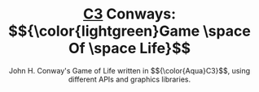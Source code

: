 <p align="center">
    <h1 align="center"><a target="_blank" href="https://c3-lang.org/guide/">C3</a> Conways: $${\color{lightgreen}Game \space Of \space Life}$$</h1>
    <p align="center">John H. Conway's Game of Life written in $${\color{Aqua}C3}$$, using different APIs and graphics libraries.</p>
</p>

